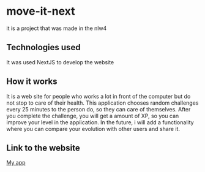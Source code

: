 # move-it-next
it is a project that was made in the nlw4

## Technologies used
It was used NextJS to develop the website

## How it works
It is a web site for people who works a lot in front of the computer but do not stop to care of their health.
This application chooses random challenges every 25 minutes to the person do, so they can care of themselves.
After you complete the challenge, you will get a amount of XP, so you can improve your level in the application.
In the future, i will add a functionality where you can compare your evolution with other users and share it.

## Link to the website
[My app](https://moveitnextgabrielvr.vercel.app/)
